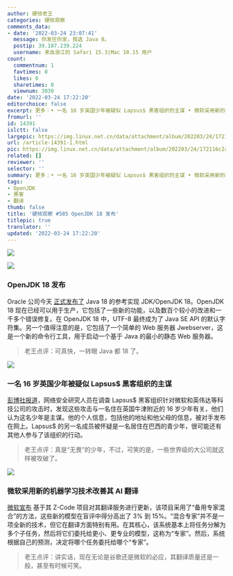 ```yaml
---
author: 硬核老王
categories: 硬核观察
comments_data:
- date: '2022-03-24 23:07:41'
  message: 你发任你发，我选 Java 8。
  postip: 39.187.239.224
  username: 来自浙江的 Safari 15.3|Mac 10.15 用户
count:
  commentnum: 1
  favtimes: 0
  likes: 0
  sharetimes: 0
  viewnum: 3030
date: '2022-03-24 17:22:20'
editorchoice: false
excerpt: 更多：• 一名 16 岁英国少年被疑似 Lapsus$ 黑客组织的主谋 • 微软采用新的机器学习技术改善其 AI 翻译
fromurl: ''
id: 14391
islctt: false
largepic: https://img.linux.net.cn/data/attachment/album/202203/24/172116c2a0who50y2zqwcr.jpg
url: /article-14391-1.html
pic: https://img.linux.net.cn/data/attachment/album/202203/24/172116c2a0who50y2zqwcr.jpg.thumb.jpg
related: []
reviewer: ''
selector: ''
summary: 更多：• 一名 16 岁英国少年被疑似 Lapsus$ 黑客组织的主谋 • 微软采用新的机器学习技术改善其 AI 翻译
tags:
- OpenJDK
- 黑客
- 翻译
thumb: false
title: '硬核观察 #585 OpenJDK 18 发布'
titlepic: true
translator: ''
updated: '2022-03-24 17:22:20'
---
```


![](/data/attachment/album/202203/24/172116c2a0who50y2zqwcr.jpg)


![](/data/attachment/album/202203/24/172123di824z4ydjilglfd.jpg)


### OpenJDK 18 发布


Oracle 公司今天 [正式发布了](https://jdk.java.net/18/) Java 18 的参考实现 JDK/OpenJDK 18。OpenJDK 18 现在已经可以用于生产，它包括了一些新的功能，以及数百个较小的改进和一千多个错误修复。在 OpenJDK 18 中，UTF-8 最终成为了 Java SE API 的默认字符集。另一个值得注意的是，它包括了一个简单的 Web 服务器 Jwebserver，这是一个新的命令行工具，用于启动一个基于 Java 的最小的静态 Web 服务器。



> 
> 老王点评：可真快，一转眼 Java 都 18 了。
> 
> 
> 


![](/data/attachment/album/202203/24/172147twwh9zy6yvvh1ghv.jpg)


### 一名 16 岁英国少年被疑似 Lapsus$ 黑客组织的主谋


[彭博社报道](https://www.bloomberg.com/news/articles/2022-03-23/teen-suspected-by-cyber-researchers-of-being-lapsus-mastermind?sref=ylv224K8)，网络安全研究人员在调查 Lapsus$ 黑客组织针对微软和英伟达等科技公司的攻击时，发现这些攻击与一名住在英国牛津附近的 16 岁少年有关，他们认为这名少年是主谋。他的个人信息，包括他的地址和他父母的信息，被对手发布在网上。Lapsus$ 的另一名成员被怀疑是一名居住在巴西的青少年，很可能还有其他人参与了该组织的行动。



> 
> 老王点评：真是“无畏”的少年，不过，可笑的是，一些世界级的大公司就这样被攻破了。
> 
> 
> 


![](/data/attachment/album/202203/24/172155n9lb2ob96fnly9lh.jpg)


### 微软采用新的机器学习技术改善其 AI 翻译


[微软宣布](https://techcrunch.com/2022/03/22/microsoft-improves-its-ai-translations-with-z-code/) 基于其 Z-Code 项目对其翻译服务进行更新，该项目采用了“备用专家混合”的方法，这些新的模型在盲评中得分高出了 3% 到 15%。“混合专家”并不是一项全新的技术，但它在翻译方面特别有用。在其核心，该系统基本上将任务分解为多个子任务，然后将它们委托给更小、更专业的模型，这称为“专家”。然后，系统根据自己的预测，决定将哪个任务委托给哪个“专家”。



> 
> 老王点评：讲实话，现在无论是谷歌还是微软的必应，其翻译质量还是一般，甚至有时候可笑。
> 
> 
>